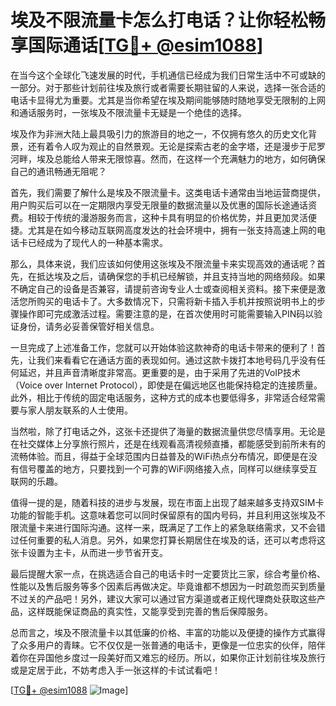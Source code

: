 # 埃及不限流量卡怎么打电话？让你轻松畅享国际通话[[TG💪+ @esim1088](https://t.me/s/esim1088)]

在当今这个全球化飞速发展的时代，手机通信已经成为我们日常生活中不可或缺的一部分。对于那些计划前往埃及旅行或者需要长期驻留的人来说，选择一张合适的电话卡显得尤为重要。尤其是当你希望在埃及期间能够随时随地享受无限制的上网和通话服务时，一张埃及不限流量卡无疑是一个绝佳的选择。

埃及作为非洲大陆上最具吸引力的旅游目的地之一，不仅拥有悠久的历史文化背景，还有着令人叹为观止的自然景观。无论是探索古老的金字塔，还是漫步于尼罗河畔，埃及总能给人带来无限惊喜。然而，在这样一个充满魅力的地方，如何确保自己的通讯畅通无阻呢？

首先，我们需要了解什么是埃及不限流量卡。这类电话卡通常由当地运营商提供，用户购买后可以在一定期限内享受无限量的数据流量以及优惠的国际长途通话资费。相较于传统的漫游服务而言，这种卡具有明显的价格优势，并且更加灵活便捷。尤其是在如今移动互联网高度发达的社会环境中，拥有一张支持高速上网的电话卡已经成为了现代人的一种基本需求。

那么，具体来说，我们应该如何使用这张埃及不限流量卡来实现高效的通话呢？首先，在抵达埃及之后，请确保您的手机已经解锁，并且支持当地的网络频段。如果不确定自己的设备是否兼容，请提前咨询专业人士或查阅相关资料。接下来便是激活您所购买的电话卡了。大多数情况下，只需将新卡插入手机并按照说明书上的步骤操作即可完成激活过程。需要注意的是，在首次使用时可能需要输入PIN码以验证身份，请务必妥善保管好相关信息。

一旦完成了上述准备工作，您就可以开始体验这款神奇的电话卡带来的便利了！首先，让我们来看看它在通话方面的表现如何。通过这款卡拨打本地号码几乎没有任何延迟，并且声音清晰度非常高。更重要的是，由于采用了先进的VoIP技术（Voice over Internet Protocol），即使是在偏远地区也能保持稳定的连接质量。此外，相比于传统的固定电话服务，这种方式的成本也要低得多，非常适合经常需要与家人朋友联系的人士使用。

当然啦，除了打电话之外，这张卡还提供了海量的数据流量供您尽情享用。无论是在社交媒体上分享旅行照片，还是在线观看高清视频直播，都能感受到前所未有的流畅体验。而且，得益于全球范围内日益普及的WiFi热点分布情况，即便是在没有信号覆盖的地方，只要找到一个可靠的WiFi网络接入点，同样可以继续享受互联网的乐趣。

值得一提的是，随着科技的进步与发展，现在市面上出现了越来越多支持双SIM卡功能的智能手机。这意味着您可以同时保留原有的国内号码，并且利用这张埃及不限流量卡来进行国际沟通。这样一来，既满足了工作上的紧急联络需求，又不会错过任何重要的私人消息。另外，如果您打算长期居住在埃及的话，还可以考虑将这张卡设置为主卡，从而进一步节省开支。

最后提醒大家一点，在挑选适合自己的电话卡时一定要货比三家，综合考量价格、性能以及售后服务等多个因素后再做决定。毕竟谁都不想因为一时疏忽而买到质量不过关的产品吧！另外，建议大家可以通过官方渠道或者正规代理商处获取这些产品，这样既能保证商品的真实性，又能享受到完善的售后保障服务。

总而言之，埃及不限流量卡以其低廉的价格、丰富的功能以及便捷的操作方式赢得了众多用户的青睐。它不仅仅是一张普通的电话卡，更像是一位忠实的伙伴，陪伴着你在异国他乡度过一段美好而又难忘的经历。所以，如果你正计划前往埃及旅行或是定居于此，不妨考虑入手一张这样的卡试试看吧！

[[TG💪+ @esim1088](https://t.me/s/esim1088) ![Image](https://i.postimg.cc/4NQfJmqS/Snipaste-2025-05-13-00-14-12.png)]